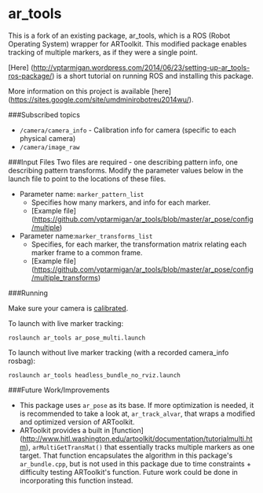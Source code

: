 ar_tools
========

This is a fork of an existing package, ar_tools, which is a ROS (Robot Operating System) wrapper for ARToolkit. 
This modified package enables tracking of multiple markers, as if they were a single point. 

[Here] (http://vptarmigan.wordpress.com/2014/06/23/setting-up-ar_tools-ros-package/) is a short tutorial on running ROS and installing this package.

More information on this project is available [here] (https://sites.google.com/site/umdminirobotreu2014wu/).


###Subscribed topics 

* `/camera/camera_info` - Calibration info for camera (specific to each physical camera)
* `/camera/image_raw`

###Input Files
Two files are required - one describing pattern info, one describing pattern transforms. 
Modify the parameter values below in the launch file to point to the locations of these files. 

  * Parameter name: `marker_pattern_list` 
    * Specifies how many markers, and info for each marker.
    * [Example file] (https://github.com/vptarmigan/ar_tools/blob/master/ar_pose/config/multiple)
  * Parameter name:`marker_transforms_list`
    * Specifies, for each marker, the transformation matrix relating each marker frame to a common frame. 
    *  [Example file] (https://github.com/vptarmigan/ar_tools/blob/master/ar_pose/config/multiple_transforms)


###Running

Make sure your camera is [calibrated](http://wiki.ros.org/camera_calibration/Tutorials/MonocularCalibration). 

To launch with live marker tracking:
```
roslaunch ar_tools ar_pose_multi.launch
```

To launch without live marker tracking (with a recorded camera_info rosbag):
```
roslaunch ar_tools headless_bundle_no_rviz.launch
```


###Future Work/Improvements
* This package uses `ar_pose` as its base. If more optimization is needed, it is recommended to take a look at, `ar_track_alvar`, that wraps a modified and optimized version of ARToolkit.    
* ARToolkit provides a built in [function] (http://www.hitl.washington.edu/artoolkit/documentation/tutorialmulti.htm), `arMultiGetTransMat()` that essentially tracks multiple markers as one target. That function encapsulates the algorithm in this package's `ar_bundle.cpp`, but is not used in this package due to time constraints + difficulty testing ARToolkit's function. Future work could be done in incorporating this function instead. 

